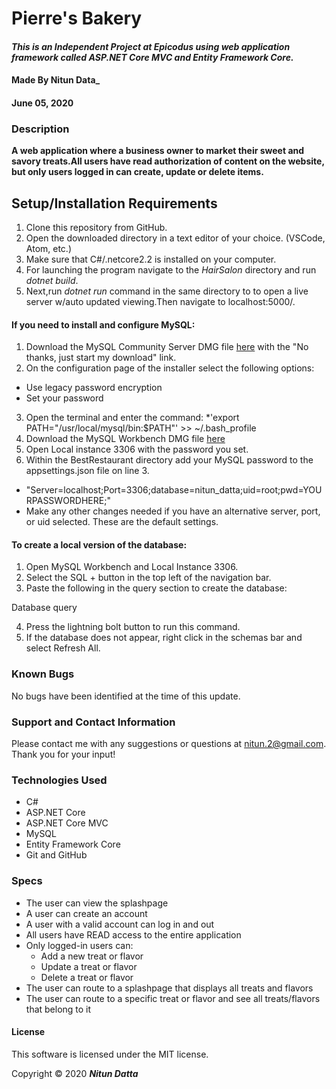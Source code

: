 
# **Pierre's Bakery**

#### _This is an Independent Project at Epicodus using web application framework called ASP.NET Core MVC and Entity Framework Core._

#### Made By **Nitun Data_**
#### June 05, 2020

### Description

__A web application where a business owner to market their sweet and savory treats.All users have read authorization of content on the website, but only users logged in can create, update or delete items.__

## Setup/Installation Requirements

1. Clone this repository from GitHub.
2. Open the downloaded directory in a text editor of your choice.
  (VSCode, Atom, etc.)
3. Make sure that C#/.netcore2.2 is installed on your computer.  
4. For launching the program navigate to the _HairSalon_ directory and run _dotnet build_.
5. Next,run _dotnet run_ command in the same directory to to open a live server w/auto updated viewing.Then navigate to localhost:5000/.

#### If you need to install and configure MySQL:
1. Download the MySQL Community Server DMG file [here](https://dev.mysql.com/downloads/file/?id=484914) with the "No thanks, just start my download" link.
2. On the configuration page of the installer select the following options:
* Use legacy password encryption
* Set your password
3. Open the terminal and enter the command:
*'export PATH="/usr/local/mysql/bin:$PATH"' >> ~/.bash_profile
4. Download the MySQL Workbench DMG file [here](https://dev.mysql.com/downloads/file/?id=484391)
5. Open Local instance 3306 with the password you set.
6. Within the BestRestaurant directory add your MySQL password to the appsettings.json file on line 3.
* "Server=localhost;Port=3306;database=nitun_datta;uid=root;pwd=YOURPASSWORDHERE;"
* Make any other changes needed if you have an alternative server, port, or uid selected. These are the default settings.

#### To create a local version of the database:
1. Open MySQL Workbench and Local Instance 3306.
2. Select the SQL + button in the top left of the navigation bar.
3. Paste the following in the query section to create the database:

Database query

4. Press the lightning bolt button to run this command.
5. If the database does not appear, right click in the schemas bar and select Refresh All.

### Known Bugs

No bugs have been identified at the time of this update.

### Support and Contact Information

Please contact me with any suggestions or questions at nitun.2@gmail.com. Thank you for your input!  

### Technologies Used

* C#
* ASP.NET Core
* ASP.NET Core MVC
* MySQL
* Entity Framework Core
* Git and GitHub

### Specs
* The user can view the splashpage
* A user can create an account
* A user with a valid account can log in and out
* All users have READ access to the entire application
* Only logged-in users can:
   - Add a new treat or flavor
   - Update a treat or flavor
   - Delete a treat or flavor
* The user can route to a splashpage that displays all treats and flavors
* The user can route to a specific treat or flavor and see all treats/flavors that belong to it


#### License

This software is licensed under the MIT license.

Copyright © 2020 **_Nitun Datta_**
